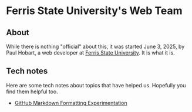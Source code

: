 # Ferris State University's Web Team

## About

While there is nothing "official" about this, it was started June 3, 2025, by Paul Hobart, a web developer at [Ferris State University](https://www.ferris.edu/). It is what it is.

## Tech notes

Here are some tech notes about topics that have helped us. Hopefully you find them helpful too.

- [GitHub Markdown Formatting Experimentation](topic/github-markdown-formatting-experimentation.md)